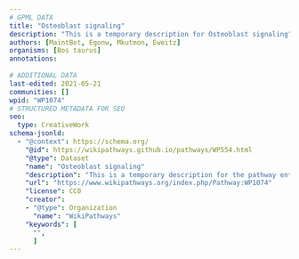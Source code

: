 ```yaml
---
# GPML DATA
title: "Osteoblast signaling"
description: "This is a temporary description for Osteoblast signaling"
authors: [MaintBot, Egonw, Mkutmon, Eweitz]
organisms: [Bos taurus]
annotations:
  
# ADDITIONAL DATA
last-edited: 2021-05-21
communities: []
wpid: "WP1074"
# STRUCTURED METADATA FOR SEO
seo:
  type: CreativeWork
schema-jsonld:
  - "@context": https://schema.org/
    "@id": https://wikipathways.github.io/pathways/WP554.html
    "@type": Dataset
    "name": "Osteoblast signaling"
    "description": "This is a temporary description for the pathway entitled: Osteoblast signaling"
    "url": "https://www.wikipathways.org/index.php/Pathway:WP1074"
    "license": CC0
    "creator":
    - "@type": Organization
      "name": "WikiPathways"
    "keywords": [
      "",
      ]
---
```

